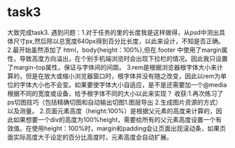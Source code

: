 # task3
大致完成task3.
遇到问题：1.对于任务的里的长度我是这样做得，从psd中测出具体尺寸px,然后除以总宽度640px得到百分比长度，以此来设计，不知是否正确。
               2.最开始虽然添加了 html，body{height：100%},但在.footer 中使用了margin属性，导致高度方向溢出，在个别手机端浏览时会出现下拉栏的情况。因此我只设置了margin-top属性，保证与字体间的间距。
               3.rem是根据浏览器根字体大小来计算的，但是在放大或缩小浏览器窗口时，根字体并没有随之改变，因此以rem为单位的字体大小也不会变。如果要使字体大小自适应，是不是还需要加一个@media 根据不同的宽度或设备，给予根字体不同的大小以此来实现？
收获:1.再次练习了ps切图技巧（包括精确切图和自动输出切图1.图层导出 2.生成图片资源的方式）以及测量。
       2.页面元素高度（height:100%）是根据父元素的高度来计算的，因此如果想要一个div的高度为100%height，需要给所有的父元素高度设置一个有效值。在使用height：100%时，margin和padding会让页面出现滚动条，如果页面实际高度大于设定的百分比高度时，元素高度会自动扩展。
